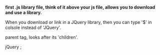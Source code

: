 
**first .js library file, think of it above your js file, allows you to download and use a library.**

When you download or link in a JQuery library, then you can type '$' in colsole instead of 'JQuery'.

parent tag, looks after its 'children'.

jQuery ;

